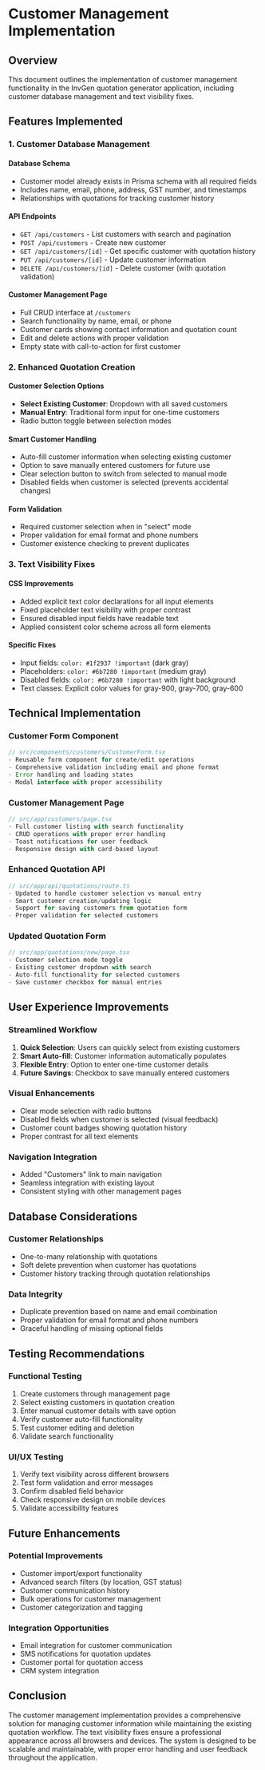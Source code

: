 # Customer Management Implementation

## Overview
This document outlines the implementation of customer management functionality in the InvGen quotation generator application, including customer database management and text visibility fixes.

## Features Implemented

### 1. Customer Database Management

#### **Database Schema**
- Customer model already exists in Prisma schema with all required fields
- Includes name, email, phone, address, GST number, and timestamps
- Relationships with quotations for tracking customer history

#### **API Endpoints**
- `GET /api/customers` - List customers with search and pagination
- `POST /api/customers` - Create new customer
- `GET /api/customers/[id]` - Get specific customer with quotation history
- `PUT /api/customers/[id]` - Update customer information
- `DELETE /api/customers/[id]` - Delete customer (with quotation validation)

#### **Customer Management Page**
- Full CRUD interface at `/customers`
- Search functionality by name, email, or phone
- Customer cards showing contact information and quotation count
- Edit and delete actions with proper validation
- Empty state with call-to-action for first customer

### 2. Enhanced Quotation Creation

#### **Customer Selection Options**
- **Select Existing Customer**: Dropdown with all saved customers
- **Manual Entry**: Traditional form input for one-time customers
- Radio button toggle between selection modes

#### **Smart Customer Handling**
- Auto-fill customer information when selecting existing customer
- Option to save manually entered customers for future use
- Clear selection button to switch from selected to manual mode
- Disabled fields when customer is selected (prevents accidental changes)

#### **Form Validation**
- Required customer selection when in "select" mode
- Proper validation for email format and phone numbers
- Customer existence checking to prevent duplicates

### 3. Text Visibility Fixes

#### **CSS Improvements**
- Added explicit text color declarations for all input elements
- Fixed placeholder text visibility with proper contrast
- Ensured disabled input fields have readable text
- Applied consistent color scheme across all form elements

#### **Specific Fixes**
- Input fields: `color: #1f2937 !important` (dark gray)
- Placeholders: `color: #6b7280 !important` (medium gray)
- Disabled fields: `color: #6b7280 !important` with light background
- Text classes: Explicit color values for gray-900, gray-700, gray-600

## Technical Implementation

### **Customer Form Component**
```typescript
// src/components/customers/CustomerForm.tsx
- Reusable form component for create/edit operations
- Comprehensive validation including email and phone format
- Error handling and loading states
- Modal interface with proper accessibility
```

### **Customer Management Page**
```typescript
// src/app/customers/page.tsx
- Full customer listing with search functionality
- CRUD operations with proper error handling
- Toast notifications for user feedback
- Responsive design with card-based layout
```

### **Enhanced Quotation API**
```typescript
// src/app/api/quotations/route.ts
- Updated to handle customer selection vs manual entry
- Smart customer creation/updating logic
- Support for saving customers from quotation form
- Proper validation for selected customers
```

### **Updated Quotation Form**
```typescript
// src/app/quotations/new/page.tsx
- Customer selection mode toggle
- Existing customer dropdown with search
- Auto-fill functionality for selected customers
- Save customer checkbox for manual entries
```

## User Experience Improvements

### **Streamlined Workflow**
1. **Quick Selection**: Users can quickly select from existing customers
2. **Smart Auto-fill**: Customer information automatically populates
3. **Flexible Entry**: Option to enter one-time customer details
4. **Future Savings**: Checkbox to save manually entered customers

### **Visual Enhancements**
- Clear mode selection with radio buttons
- Disabled fields when customer is selected (visual feedback)
- Customer count badges showing quotation history
- Proper contrast for all text elements

### **Navigation Integration**
- Added "Customers" link to main navigation
- Seamless integration with existing layout
- Consistent styling with other management pages

## Database Considerations

### **Customer Relationships**
- One-to-many relationship with quotations
- Soft delete prevention when customer has quotations
- Customer history tracking through quotation relationships

### **Data Integrity**
- Duplicate prevention based on name and email combination
- Proper validation for email format and phone numbers
- Graceful handling of missing optional fields

## Testing Recommendations

### **Functional Testing**
1. Create customers through management page
2. Select existing customers in quotation creation
3. Enter manual customer details with save option
4. Verify customer auto-fill functionality
5. Test customer editing and deletion
6. Validate search functionality

### **UI/UX Testing**
1. Verify text visibility across different browsers
2. Test form validation and error messages
3. Confirm disabled field behavior
4. Check responsive design on mobile devices
5. Validate accessibility features

## Future Enhancements

### **Potential Improvements**
- Customer import/export functionality
- Advanced search filters (by location, GST status)
- Customer communication history
- Bulk operations for customer management
- Customer categorization and tagging

### **Integration Opportunities**
- Email integration for customer communication
- SMS notifications for quotation updates
- Customer portal for quotation access
- CRM system integration

## Conclusion

The customer management implementation provides a comprehensive solution for managing customer information while maintaining the existing quotation workflow. The text visibility fixes ensure a professional appearance across all browsers and devices. The system is designed to be scalable and maintainable, with proper error handling and user feedback throughout the application.
